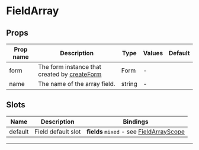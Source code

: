 # FieldArray

## Props

| Prop name | Description                                                         | Type   | Values | Default |
| --------- | ------------------------------------------------------------------- | ------ | ------ | ------- |
| form      | The form instance that created by [createForm](../apis/#createform) | Form   | -      |         |
| name      | The name of the array field.                                        | string | -      |         |

## Slots

| Name    | Description        | Bindings                                                          |
| ------- | ------------------ | ----------------------------------------------------------------- |
| default | Field default slot | **fields** `mixed` - see [FieldArrayScope](apis/#fieldarrayscope) |

---
